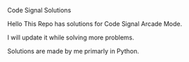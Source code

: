 Code Signal Solutions

Hello This Repo has solutions for Code Signal Arcade Mode.

I will update it while solving more problems.

Solutions are made by me primarly in Python.
